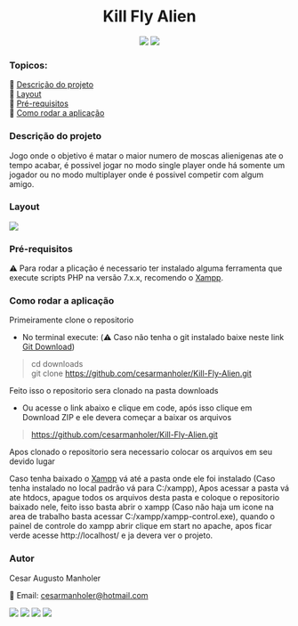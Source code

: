 <h1 align="center">Kill Fly Alien</h1>
<p align="center">
<img src="https://img.shields.io/static/v1?label=License&message=MIT&color=blue&style=for-the-badge"/> <img src="https://img.shields.io/static/v1?label=Status&message=Em%20Desenvolvimento&color=orange&style=for-the-badge"/>
</p>

### Topicos:
:large_blue_diamond: [Descrição do projeto](https://github.com/cesarmanholer/Kill-Fly-Alien/)<br>
:large_blue_diamond: [Layout](https://github.com/cesarmanholer/Kill-Fly-Alien/)<br>
:large_blue_diamond: [Pré-requisitos](https://github.com/cesarmanholer/Kill-Fly-Alien/)<br>
:large_blue_diamond: [Como rodar a aplicação](https://github.com/cesarmanholer/Kill-Fly-Alien/)<br>

### Descrição do projeto
Jogo onde o objetivo é matar o maior numero de moscas alienigenas ate o tempo acabar, é possivel jogar no modo single player onde há somente um jogador ou no modo multiplayer onde é possivel competir com algum amigo.

### Layout
<img src="https://github.com/cesarmanholer/Kill-Fly-Alien/blob/master/captured.gif">

### Pré-requisitos
:warning: Para rodar a plicação é necessario ter instalado alguma ferramenta que execute scripts PHP na versão 7.x.x, recomendo o [Xampp](https://www.apachefriends.org/pt_br/index.html).

### Como rodar a aplicação
Primeiramente clone o repositorio
- No terminal execute: (:warning: Caso não tenha o git instalado baixe neste link [Git Download](https://git-scm.com/downloads))
> cd downloads<br>
> git clone https://github.com/cesarmanholer/Kill-Fly-Alien.git

Feito isso o repositorio sera clonado na pasta downloads

- Ou acesse o link abaixo e clique em code, após isso clique em Download ZIP e ele devera começar a baixar os arquivos
> https://github.com/cesarmanholer/Kill-Fly-Alien.git

Apos clonado o repositorio sera necessario colocar os arquivos em seu devido lugar

Caso tenha baixado o [Xampp](https://www.apachefriends.org/pt_br/index.html) vá até a pasta onde ele foi instalado (Caso tenha instalado no local padrão vá para C:/xampp),
Apos acessar a pasta vá ate htdocs, apague todos os arquivos desta pasta e coloque o repositorio baixado nele, feito isso basta abrir o xampp (Caso não haja um icone na area de trabalho basta acessar C:/xampp/xampp-control.exe), quando o painel de controle do xampp abrir clique em start no apache, apos ficar verde acesse http://localhost/ e ja devera ver o projeto.

### Autor

Cesar Augusto Manholer

:email: Email: cesarmanholer@hotmail.com

<a href="https://www.facebook.com/cesar_manholer"><img src="https://img.shields.io/static/v1?label=&message=Facebook&color=blue&style=for-the-badge"/></a>
<a href="https://www.instagram.com/cesar_manholer"><img src="https://img.shields.io/static/v1?label=&message=Instagram&color=red&style=for-the-badge"/></a>
<a href="https://www.linkedin.com/cesar_manholer"><img src="https://img.shields.io/static/v1?label=&message=Linkedin&color=blue&style=for-the-badge"/></a>
<a href="https://www.github.com/cesar_manholer"><img src="https://img.shields.io/static/v1?label=&message=Github&color=black&style=for-the-badge"/></a>
